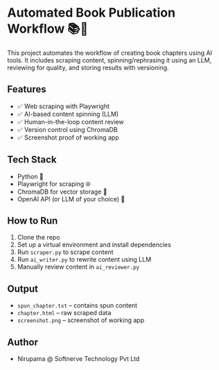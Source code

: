 # Automated Book Publication Workflow 📚🤖

This project automates the workflow of creating book chapters using AI tools. It includes scraping content, spinning/rephrasing it using an LLM, reviewing for quality, and storing results with versioning.

## Features
- ✅ Web scraping with Playwright
- ✅ AI-based content spinning (LLM)
- ✅ Human-in-the-loop content review
- ✅ Version control using ChromaDB
- ✅ Screenshot proof of working app

## Tech Stack
- Python 🐍
- Playwright for scraping 🌐
- ChromaDB for vector storage 💾
- OpenAI API (or LLM of your choice) 🧠

## How to Run
1. Clone the repo
2. Set up a virtual environment and install dependencies
3. Run `scraper.py` to scrape content
4. Run `ai_writer.py` to rewrite content using LLM
5. Manually review content in `ai_reviewer.py`

## Output
- `spun_chapter.txt` – contains spun content
- `chapter.html` – raw scraped data
- `screenshot.png` – screenshot of working app

## Author
- Nirupama @ Softnerve Technology Pvt Ltd

